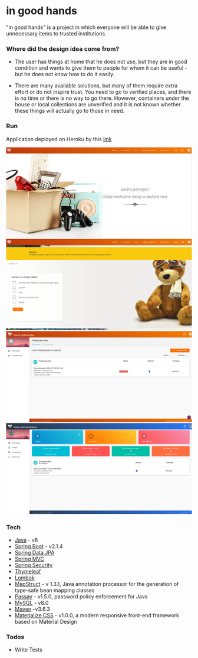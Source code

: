# in good hands

"in good hands" is a project in which everyone will be able to give unnecessary items to trusted institutions.

### Where did the design idea come from?

 * The user has things at home that he does not use, but they are in good condition and wants to give them to people for whom it can be useful - but he does not know how to do it easily.
 
 * There are many available solutions, but many of them require extra effort or do not inspire trust.
   You need to go to verified places, and there is no time or there is no way to go there. However, containers under the house or local collections are unverified and it is not known whether these things will actually go to those in need.

### Run

Application deployed on Heroku by this [link](https://in-good-hands.herokuapp.com)

![Screenshot](readme-img/screen1.png)
![Screenshot](readme-img/screen2.png)
![Screenshot](readme-img/screen3.png)
![Screenshot](readme-img/screen4.png)

### Tech

* [Java] - v8
* [Spring Boot] - v2.1.4
* [Spring Data JPA]
* [Spring MVC]
* [Spring Security]
* [Thymeleaf]
* [Lombok]
* [MapStruct] - v 1.3.1, Java annotation processor for the generation of type-safe bean mapping classes
* [Passay] - v1.5.0, password policy enforcement for Java
* [MySQL] - v8.0
* [Maven] -v3.6.3
* [Materialize CSS] - v1.0.0, a modern responsive front-end framework based on Material Design

### Todos

 - Write Tests

   [Java]: <https://www.java.com>
   [Spring Boot]: <https://spring.io/projects/spring-boot>
   [Spring Data JPA]: <https://spring.io/projects/spring-data-jpa>
   [Spring MVC]: <https://docs.spring.io/spring/docs/current/spring-framework-reference/web.html>
   [Spring Security]: <https://spring.io/projects/spring-security>
   [Thymeleaf]: <https://www.thymeleaf.org/>
   [Lombok]: <https://projectlombok.org/>
   [MapStruct]: <https://mapstruct.org/>
   [Passay]: <https://www.passay.org/>
   [MySQL]: <https://www.mysql.com/>
   [Maven]: <https://maven.apache.org/>
   [Materialize CSS]: <https://materializecss.com/>

